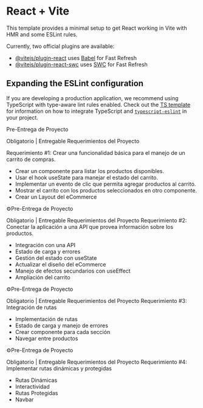 # React + Vite

This template provides a minimal setup to get React working in Vite with HMR and some ESLint rules.

Currently, two official plugins are available:

- [@vitejs/plugin-react](https://github.com/vitejs/vite-plugin-react/blob/main/packages/plugin-react) uses [Babel](https://babeljs.io/) for Fast Refresh
- [@vitejs/plugin-react-swc](https://github.com/vitejs/vite-plugin-react/blob/main/packages/plugin-react-swc) uses [SWC](https://swc.rs/) for Fast Refresh

## Expanding the ESLint configuration

If you are developing a production application, we recommend using TypeScript with type-aware lint rules enabled. Check out the [TS template](https://github.com/vitejs/vite/tree/main/packages/create-vite/template-react-ts) for information on how to integrate TypeScript and [`typescript-eslint`](https://typescript-eslint.io) in your project.

Pre-Entrega de Proyecto

Obligatorio | Entregable
Requerimientos del Proyecto

Requerimiento #1: Crear una funcionalidad básica para el manejo de un carrito de compras.

- Crear un componente para listar los productos disponibles.
- Usar el hook useState para manejar el estado del carrito.
- Implementar un evento de clic que permita agregar productos al carrito.
- Mostrar el carrito con los productos seleccionados en otro componente.
- Crear un Layout del eCommerce

⚙️Pre-Entrega de Proyecto

Obligatorio | Entregable
Requerimientos del Proyecto
Requerimiento #2: Conectar la aplicación a una API que provea información sobre los productos.

- Integración con una API
- Estado de carga y errores
- Gestión del estado con useState
- Actualizar el diseño del eCommerce
- Manejo de efectos secundarios con useEffect
- Ampliación del carrito

⚙️Pre-Entrega de Proyecto

Obligatorio | Entregable
Requerimientos del Proyecto
Requerimiento #3: Integración de rutas

- Implementación de rutas
- Estado de carga y manejo de errores
- Crear componente para cada sección
- Navegar entre productos

⚙️Pre-Entrega de Proyecto

Obligatorio | Entregable
Requerimientos del Proyecto
Requerimiento #4: Implementar rutas dinámicas y protegidas

- Rutas Dinámicas
- Interactividad
- Rutas Protegidas
- Navbar
